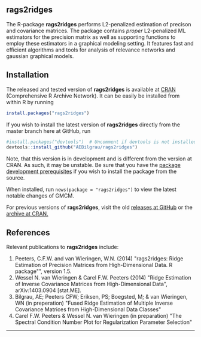 **rags2ridges**
---------------

The R-package **rags2ridges** performs L2-penalized estimation of precison and covariance matrices. The package contains *proper* L2-penalized ML estimators for the precision matrix as well as supporting functions to employ these estimators in a graphical modeling setting. It features fast and efficient algorithms and tools for analysis of relevance networks and gaussian graphical models.

## Installation

The released and tested version of **rags2ridges** is available at
[CRAN](http://cran.r-project.org/package=rags2ridges) (Comprehensive R Archive Network). It can be easily be installed from within R by running

```R
install.packages("rags2ridges")
```

If you wish to install the latest version of **rags2ridges** directly from the master branch here at GitHub, run

```R
#install.packages("devtools")  # Uncomment if devtools is not installed
devtools::install_github("AEBilgrau/rags2ridges")
```

Note, that this version is in development and is different from the version at CRAN. As such, it may be unstable. Be sure that you have the
[package development prerequisites](http://www.rstudio.com/ide/docs/packages/prerequisites) if you wish to install the package from the source.

When installed, run `news(package = "rags2ridges")` to view the latest notable changes of GMCM.

For previous versions of **rags2ridges**, visit the old [releases at GitHub](https://github.com/AEBilgrau/rags2ridges/releases) or the [archive at CRAN.](http://cran.r-project.org/src/contrib/Archive/rags2ridges/)


## References

Relevant publications to **rags2ridges** include:

 1. Peeters, C.F.W. and van Wieringen, W.N. (2014) "rags2ridges: Ridge 
    Estimation of Precision Matrices from High-Dimensional Data. R package"", 
    version 1.5.
 2. Wessel N. van Wieringen & Carel F.W. Peeters (2014)
    "Ridge Estimation of Inverse Covariance Matrices from High-Dimensional
    Data", arXiv:1403.0904 [stat.ME].
 3. Bilgrau, AE; Peeters CFW; Eriksen, PS; Boegsted, M; & van Wieringen, WN 
    (in preperation) "Fused Ridge Estimation of Multiple Inverse Covariance 
    Matrices from High-Dimensional Data Classes"
 4. Carel F.W. Peeters & Wessel N. van Wieringen (in preparation)
    "The Spectral Condition Number Plot for Regularization Parameter
    Selection"
    
---
